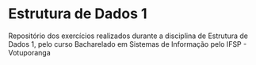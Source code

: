 # Estrutura de Dados 1

Repositório dos exercícios realizados durante a disciplina de Estrutura de Dados 1, pelo curso Bacharelado em Sistemas de Informação pelo IFSP - Votuporanga 
